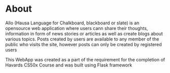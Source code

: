   # About

Allo (Hausa Language for Chalkboard, blackboard or slate) is an opensource web application where users cann share their thoughts, information in form of news stories or articles as well as create blogs about various topics. Posts created by users are available to any member of the public who visits the site, however posts can only be created by registered users
  
This WebApp was created as a part of the requirement for the completion of Havards CS50x Course and was built using Flask framework
  
